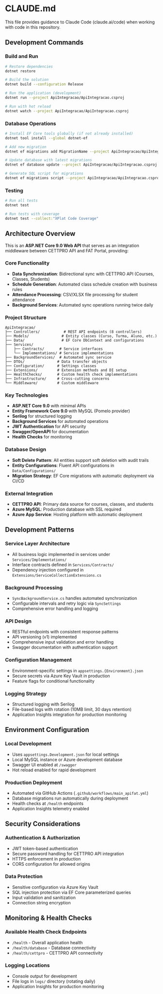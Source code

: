# CLAUDE.md

This file provides guidance to Claude Code (claude.ai/code) when working with code in this repository.

## Development Commands

### Build and Run
```bash
# Restore dependencies
dotnet restore

# Build the solution
dotnet build --configuration Release

# Run the application (development)
dotnet run --project ApiIntegracao/ApiIntegracao.csproj

# Run with hot reload
dotnet watch --project ApiIntegracao/ApiIntegracao.csproj
```

### Database Operations
```bash
# Install EF Core tools globally (if not already installed)
dotnet tool install --global dotnet-ef

# Add new migration
dotnet ef migrations add MigrationName --project ApiIntegracao/ApiIntegracao.csproj

# Update database with latest migrations
dotnet ef database update --project ApiIntegracao/ApiIntegracao.csproj

# Generate SQL script for migrations
dotnet ef migrations script --project ApiIntegracao/ApiIntegracao.csproj --output migration.sql --idempotent
```

### Testing
```bash
# Run all tests
dotnet test

# Run tests with coverage
dotnet test --collect:"XPlat Code Coverage"
```

## Architecture Overview

This is an **ASP.NET Core 9.0 Web API** that serves as an integration middleware between CETTPRO API and FAT Portal, providing:

### Core Functionality
- **Data Synchronization**: Bidirectional sync with CETTPRO API (Courses, Classes, Students)
- **Schedule Generation**: Automated class schedule creation with business rules
- **Attendance Processing**: CSV/XLSX file processing for student attendance
- **Background Services**: Automated sync operations running twice daily

### Project Structure
```
ApiIntegracao/
├── Controllers/           # REST API endpoints (8 controllers)
├── Models/               # Entity classes (Curso, Turma, Aluno, etc.)
├── Data/                 # EF Core DbContext and configurations
├── Services/            
│   ├── Contracts/       # Service interfaces
│   └── Implementations/ # Service implementations
├── BackgroundServices/  # Automated sync service
├── DTOs/               # Data transfer objects
├── Configuration/      # Settings classes
├── Extensions/         # Extension methods and DI setup
├── HealthChecks/       # Custom health check implementations
├── Infrastructure/     # Cross-cutting concerns
└── Middleware/         # Custom middleware
```

### Key Technologies
- **ASP.NET Core 9.0** with minimal APIs
- **Entity Framework Core 9.0** with MySQL (Pomelo provider)
- **Serilog** for structured logging
- **Background Services** for automated operations
- **JWT Authentication** for API security
- **Swagger/OpenAPI** for documentation
- **Health Checks** for monitoring

### Database Design
- **Soft Delete Pattern**: All entities support soft deletion with audit trails
- **Entity Configurations**: Fluent API configurations in `Data/Configurations/`
- **Migration Strategy**: EF Core migrations with automatic deployment via CI/CD

### External Integration
- **CETTPRO API**: Primary data source for courses, classes, and students
- **Azure MySQL**: Production database with SSL required
- **Azure App Service**: Hosting platform with automatic deployment

## Development Patterns

### Service Layer Architecture
- All business logic implemented in services under `Services/Implementations/`
- Interface contracts defined in `Services/Contracts/`
- Dependency injection configured in `Extensions/ServiceCollectionExtensions.cs`

### Background Processing
- `SyncBackgroundService.cs` handles automated synchronization
- Configurable intervals and retry logic via `SyncSettings`
- Comprehensive error handling and logging

### API Design
- RESTful endpoints with consistent response patterns
- API versioning (v1) implemented
- Comprehensive input validation and error handling
- Swagger documentation with authentication support

### Configuration Management
- Environment-specific settings in `appsettings.{Environment}.json`
- Secure secrets via Azure Key Vault in production
- Feature flags for conditional functionality

### Logging Strategy
- Structured logging with Serilog
- File-based logs with rotation (10MB limit, 30 days retention)
- Application Insights integration for production monitoring

## Environment Configuration

### Local Development
- Uses `appsettings.Development.json` for local settings
- Local MySQL instance or Azure development database
- Swagger UI enabled at `/swagger`
- Hot reload enabled for rapid development

### Production Deployment
- Automated via GitHub Actions (`.github/workflows/main_apifat.yml`)
- Database migrations run automatically during deployment
- Health checks at `/health` endpoints
- Application Insights telemetry enabled

## Security Considerations

### Authentication & Authorization
- JWT token-based authentication
- Secure password handling for CETTPRO API integration
- HTTPS enforcement in production
- CORS configuration for allowed origins

### Data Protection
- Sensitive configuration via Azure Key Vault
- SQL injection protection via EF Core parameterized queries
- Input validation and sanitization
- Connection string encryption

## Monitoring & Health Checks

### Available Health Check Endpoints
- `/health` - Overall application health
- `/health/database` - Database connectivity
- `/health/cettpro` - CETTPRO API connectivity

### Logging Locations
- Console output for development
- File logs in `logs/` directory (rotating daily)
- Application Insights for production monitoring